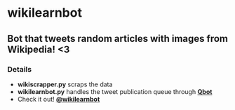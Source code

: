 # wikilearnbot

## Bot that tweets random articles with images from Wikipedia! <3

### Details

- **wikiscrapper.py** scraps the data
- **wikilearnbot.py** handles the tweet publication queue through **[Qbot](https://github.com/alvivar/qbot)**
- Check it out! **[@wikilearnbot](https://twitter.com/wikilearnbot)**
